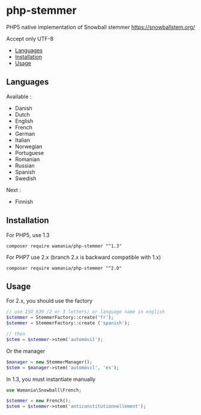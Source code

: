# php-stemmer

PHP5 native implementation of Snowball stemmer
https://snowballstem.org/

Accept only UTF-8

* [Languages](#languages)
* [Installation](#installation)
* [Usage](#usage)

Languages
------------
Available : 
- Danish
- Dutch
- English
- French
- German
- Italian
- Norwegian
- Portuguese
- Romanian
- Russian
- Spanish
- Swedish

Next : 
 - Finnish 

Installation
------------

For PHP5, use 1.3
```
composer require wamania/php-stemmer "^1.3"
```

For PHP7 use 2.x (branch 2.x is backward compatible with 1.x)
```
composer require wamania/php-stemmer "^2.0"
```

Usage
-----

For 2.x, you should use the factory
```php
// use ISO_639 (2 or 3 letters) or language name in english
$stemmer = StemmerFactory::create('fr');
$stemmer = StemmerFactory::create ('spanish');

// then 
$stem = $stemmer->stem('automóvil');
```

Or the manager
```php
$manager = new StemmerManager();
$stem = $manager->stem('automóvil', 'es');
```

In 1.3, you must instantiate manually

```php
use Wamania\Snowball\French;

$stemmer = new French();
$stem = $stemmer->stem('anticonstitutionnellement');
```

